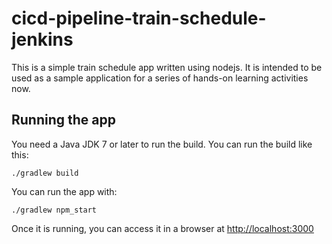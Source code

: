 # cicd-pipeline-train-schedule-jenkins

This is a simple train schedule app written using nodejs. It is intended to be used as a sample application for a series of hands-on learning activities now. 

## Running the app

You need a Java JDK 7 or later to run the build. You can run the build like this:

    ./gradlew build

You can run the app with:

    ./gradlew npm_start

Once it is running, you can access it in a browser at [http://localhost:3000](http://localhost:3000)
